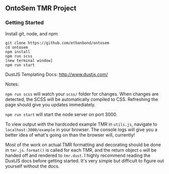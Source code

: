 ## OntoSem TMR Project

### Getting Started
Install git, node, and npm

```
git clone https://github.com/ethanbond/ontosem
cd ontosem
npm install
npm run scss
[new terminal window]
npm run start
```

DustJS Templating Docs: http://www.dustjs.com/

Notes:

`npm run scss` will watch your `scss/` folder for changes. When changes are detected, the SCSS will be automatically compiled to CSS. Refreshing the page should give you updates immediately.

`npm run start` will start the node server on port 3000.

To view output with the hardcoded example TMR in `utils.js`, navigate to `localhost:3000/example` in your browser. The console logs will give you a better idea of what's going on than the browser will, currently!

Most of the work on actual TMR formatting and decorating should be done in `tmr.js`. `format()` is called for each TMR, and the return object `o` will be handed off and rendered to `tmr.dust`. I highly recommend reading the DustJS docs before getting started. It's very simple but difficult to figure out yourself without the docs.

